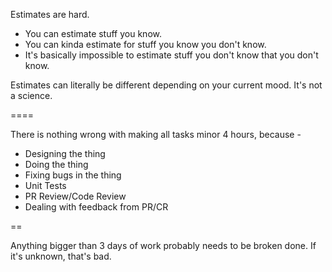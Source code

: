 Estimates are hard.

* You can estimate stuff you know.
* You can kinda estimate for stuff you know you don't know.
* It's basically impossible to estimate stuff you don't know that you don't know.

Estimates can literally be different depending on your current mood. It's not a science.

====


There is nothing wrong with making all tasks minor 4 hours, because -

* Designing the thing
* Doing the thing
* Fixing bugs in the thing
* Unit Tests
* PR Review/Code Review
* Dealing with feedback from PR/CR


==

Anything bigger than 3 days of work probably needs to be broken done. If it's unknown, that's bad.